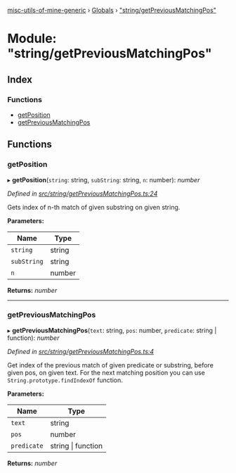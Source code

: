 [misc-utils-of-mine-generic](../README.md) › [Globals](../globals.md) › ["string/getPreviousMatchingPos"](_string_getpreviousmatchingpos_.md)

# Module: "string/getPreviousMatchingPos"

## Index

### Functions

* [getPosition](_string_getpreviousmatchingpos_.md#getposition)
* [getPreviousMatchingPos](_string_getpreviousmatchingpos_.md#getpreviousmatchingpos)

## Functions

###  getPosition

▸ **getPosition**(`string`: string, `subString`: string, `n`: number): *number*

*Defined in [src/string/getPreviousMatchingPos.ts:24](https://github.com/cancerberoSgx/misc-utils-of-mine/blob/a1f5608/misc-utils-of-mine-generic/src/string/getPreviousMatchingPos.ts#L24)*

Gets index of n-th match of given substring on given string.

**Parameters:**

Name | Type |
------ | ------ |
`string` | string |
`subString` | string |
`n` | number |

**Returns:** *number*

___

###  getPreviousMatchingPos

▸ **getPreviousMatchingPos**(`text`: string, `pos`: number, `predicate`: string | function): *number*

*Defined in [src/string/getPreviousMatchingPos.ts:4](https://github.com/cancerberoSgx/misc-utils-of-mine/blob/a1f5608/misc-utils-of-mine-generic/src/string/getPreviousMatchingPos.ts#L4)*

Get index of the previous match of given predicate or substring, before given pos, on given text. For the next matching position you can use `String.prototype.findIndexOf` function.

**Parameters:**

Name | Type |
------ | ------ |
`text` | string |
`pos` | number |
`predicate` | string &#124; function |

**Returns:** *number*
